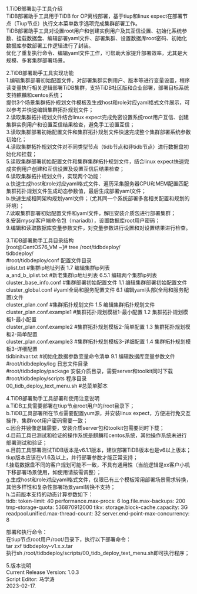 1.TiDB部署助手工具介绍   
TiDB部署助手工具用于TiDB for OP离线部署，基于tiup和linux expect在部署节点（Tiup节点）执行文本菜单数字选项完成集群部署工作。   
TiDB部署助手工具对设置root用户和创建实例用户及其互信设置、初始化系统参数、挂载数据盘、编辑部署yaml文件、部署集群、设置数据库root密码、初始化数据库参数部署工作逻辑进行了封装。   
优化了重复执行命令、编辑yaml文件工作，可帮助大家提升部署效率，尤其是大规模、多套集群部署场景。    



2.TiDB部署助手工具实现功能   
1.编辑集群部署初始配置文件，对部署集群实例用户、版本等进行变量设置，程序读变量执行相关逻辑部署TiDB集群，支持TiDB社区版和企业部署，部署目标系统支持麒麟和centos系统；   
提供3个场景集群拓扑规划文件模板及生成host和role对应yaml格式文件展示，可以参考并快速编辑集群拓扑规划文件；   
2.读取集群拓扑规划文件结合linux expect完成免密设置系统root用户互信、创建集群实例用户和设置互信结果检查，避免手工设置互信；    
3.读取集群部署初始配置文件和集群拓扑规划文件快速完成整个集群部署系统参数初始化；   
4.读取集群拓扑规划文件对不同类型节点（tidb节点和非tidb节点）进行数据盘初始化和挂载；   
5.读取集群部署初始配置文件和集群集群拓扑规划文件，结合linux expect快速完成实例用户创建和互信设置及设置互信后结果检查；   
6.读取集群拓扑规划文件，实现两个功能：  
a.快速生成host和role对应yaml格式文件、遍历采集服务器CPU和MEM配置匹配集群拓扑规划文件生成动态参数值，最后生成部署yaml文件；  
b.快速生成相同架构规划yaml文件；（尤其同一个系统部署多套相关配置和规划的环境）；    
7.读取集群部署初始配置文件和yaml文件，解压安装介质包进行部署集群；   
8.安装mysql客户端命令包（mariadb），设置数据库root用户密码；  
9.编辑和读取数据库变量参数文件，对变量参数进行设置和对设置结果进行检查。  


3.TiDB部署助手工具目录结构  
[root@CentOS76_VM ~]# tree  /root/tidbdeploy/  
tidbdeploy/   
#root/tidbdeploy/conf 配置文件目录    
iplist.txt                  #集群ip地址列表             1.7 编辑集群ip列表   
a_and_b_iplist.txt          #新老集群ip地址列表         6.5.1 编辑两个集群ip列表   
cluster_base_info.conf      #集群部署初始配置文件       1.1 编辑集群部署初始配置文件   
cluster_global.conf         #yaml全局和服务配置文件     6.1 编辑yaml头部(全局和服务配置)文件   
cluster_plan.conf           #集群拓扑规划文件           1.5 编辑集群拓扑规划文件   
cluster_plan.conf.example1  #集群拓扑规划模板1-最小配置  1.2 集群拓扑规划模板1-最小配置   
cluster_plan.conf.example2  #集群拓扑规划模板2-简单配置  1.3 集群拓扑规划模板2-简单配置   
cluster_plan.conf.example3  #集群拓扑规划模板3-详细配置  1.4 集群拓扑规划模板3-详细配置   
tidbinitvar.txt             #初始化数据参数变量命令清单  9.1 编辑数据库变量参数文件
#root/tidbdeploy/log  日志文件目录                      
#root/tidbdeploy/package 安装介质目录，需要server和toolkit同时下载   
#root/tidbdeploy/scripts 程序目录    
00_tidb_deploy_text_menu.sh  #总菜单脚本    


4.TiDB部署助手工具部署和使用注意说明   
a.TiDB工具需要部署在tiup节点root用户的/root目录下；   
b.TiDB工具部署所在节点需要配置yum源，并安装linux expect，方便进行免交互操作，集群root用户密码需要一致；   
c.因合并镜像逻辑需要，安装介质server包和toolkit包需要同时下载；   
d.目前工具已测试和验证的操作系统是麒麟和centos系统，其他操作系统未进行部署测试和验证；   
e.目前工具部署测试TiDB版本是v6.1.1版本，建议部署TiDB版本也是v6以上版本；tiup版本应该在v1.6及以上，并行部署参数才能正常支持；   
f.挂载数据盘不同的客户规划可能不一致，不具有通用性（当前逻辑是xx客户小机下移部署场景使用，如使用请按需调整）；   
g.生成host和role对应yaml格式文件，仅限已有三个模板常用部署场景需求转换，其他多样性和复杂性部署场景yaml转换不支持；   
h.当前版本支持的动态计算参数如下：   
 tidb:
    token-limit: 40
    performance.max-procs: 6
    log.file.max-backups: 200
    tmp-storage-quota: 536870912000
  tikv:
    storage.block-cache.capacity: 3G
    readpool.unified.max-thread-count: 32
    server.end-point-max-concurrency: 8


部署和执行命令：   
在tiup节点root用户/root/目录下，执行以下部署命令：   
tar zxf  tidbdeploy-v1.x.x.tar   
执行sh /root/tidbdeploy/scripts/00_tidb_deploy_text_menu.sh即可执行程序；   


5.版本说明   
Current Release Version: 1.0.3   
Script Editor: 马学涛   
2023-02-17.   

